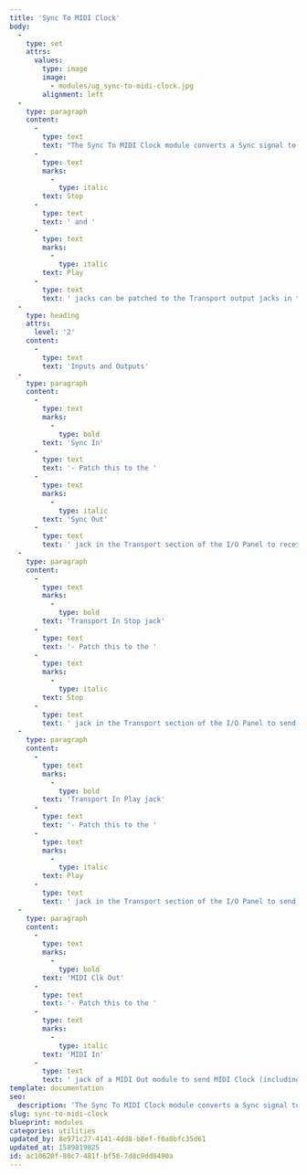 ```yaml
---
title: 'Sync To MIDI Clock'
body:
  -
    type: set
    attrs:
      values:
        type: image
        image:
          - modules/ug_sync-to-midi-clock.jpg
        alignment: left
  -
    type: paragraph
    content:
      -
        type: text
        text: "The Sync To MIDI Clock module converts a Sync signal to MIDI Clock messages for syncing external MIDI devices such as drum machines, synths, and sequencers to your host DAW’s tempo when using Voltage Modular as a plug-in instrument. The Transport In section's\_"
      -
        type: text
        marks:
          -
            type: italic
        text: Stop
      -
        type: text
        text: ' and '
      -
        type: text
        marks:
          -
            type: italic
        text: Play
      -
        type: text
        text: ' jacks can be patched to the Transport output jacks in the I/O Panel to send MIDI Stop and MIDI Start messages to external devices each time your DAW is stopped and started.'
  -
    type: heading
    attrs:
      level: '2'
    content:
      -
        type: text
        text: 'Inputs and Outputs'
  -
    type: paragraph
    content:
      -
        type: text
        marks:
          -
            type: bold
        text: 'Sync In'
      -
        type: text
        text: '- Patch this to the '
      -
        type: text
        marks:
          -
            type: italic
        text: 'Sync Out'
      -
        type: text
        text: ' jack in the Transport section of the I/O Panel to receive a sync signal at the tempo of your host DAW.'
  -
    type: paragraph
    content:
      -
        type: text
        marks:
          -
            type: bold
        text: 'Transport In Stop jack'
      -
        type: text
        text: '- Patch this to the '
      -
        type: text
        marks:
          -
            type: italic
        text: Stop
      -
        type: text
        text: ' jack in the Transport section of the I/O Panel to send a MIDI Stop message to external devices each time the Stop button in your DAW is pressed.'
  -
    type: paragraph
    content:
      -
        type: text
        marks:
          -
            type: bold
        text: 'Transport In Play jack'
      -
        type: text
        text: '- Patch this to the '
      -
        type: text
        marks:
          -
            type: italic
        text: Play
      -
        type: text
        text: ' jack in the Transport section of the I/O Panel to send a MIDI Start message to external devices each time the Play button in your DAW is pressed.'
  -
    type: paragraph
    content:
      -
        type: text
        marks:
          -
            type: bold
        text: 'MIDI Clk Out'
      -
        type: text
        text: '- Patch this to the '
      -
        type: text
        marks:
          -
            type: italic
        text: 'MIDI In'
      -
        type: text
        text: ' jack of a MIDI Out module to send MIDI Clock (including MIDI Start and Stop messages) to an external device.'
template: documentation
seo:
  description: 'The Sync To MIDI Clock module converts a Sync signal to MIDI Clock messages for syncing external MIDI devices such as drum machines, synths, and sequencers to your host DAW’s tempo when using Voltage Modular as a plug-in instrument.'
slug: sync-to-midi-clock
blueprint: modules
categories: utilities
updated_by: 8e971c27-4141-4dd8-b8ef-f0a8bfc35d61
updated_at: 1589819825
id: ac10620f-80c7-481f-bf58-7d8c9dd8490a
---
```

